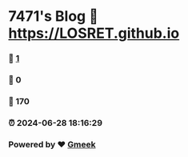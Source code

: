 # 7471's Blog :link: https://LOSRET.github.io 
### :page_facing_up: [1](https://LOSRET.github.io/tag.html) 
### :speech_balloon: 0 
### :hibiscus: 170 
### :alarm_clock: 2024-06-28 18:16:29 
### Powered by :heart: [Gmeek](https://github.com/Meekdai/Gmeek)
